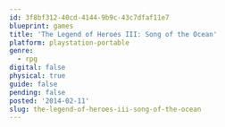 ```yaml
---
id: 3f8bf312-40cd-4144-9b9c-43c7dfaf11e7
blueprint: games
title: 'The Legend of Heroes III: Song of the Ocean'
platform: playstation-portable
genre:
  - rpg
digital: false
physical: true
guide: false
pending: false
posted: '2014-02-11'
slug: the-legend-of-heroes-iii-song-of-the-ocean
---
```

